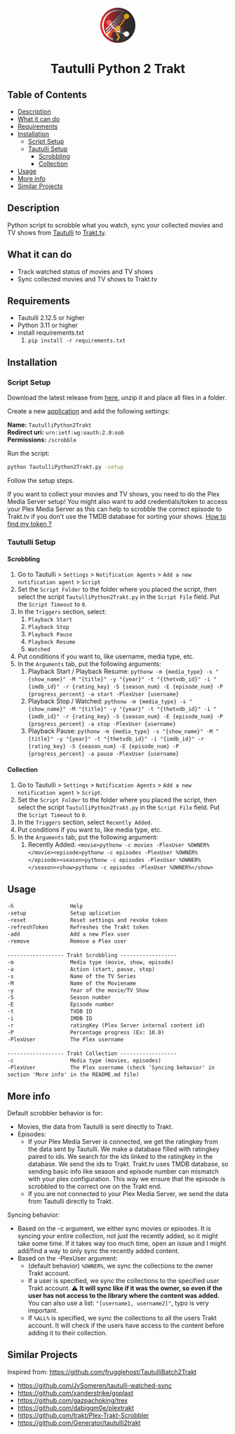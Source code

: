 <p align="center">
  <a href="https://github.com/TheGeeKing/TautulliPython2Trakt">
    <img src="image.png" alt="TautulliPython2Trakt's logo" width="80" height="80">
  </a>
  <h1 align="center">Tautulli Python 2 Trakt</h1>
</p>

## Table of Contents <!-- omit from toc -->

- [Description](#description)
- [What it can do](#what-it-can-do)
- [Requirements](#requirements)
- [Installation](#installation)
  - [Script Setup](#script-setup)
  - [Tautulli Setup](#tautulli-setup)
    - [Scrobbling](#scrobbling)
    - [Collection](#collection)
- [Usage](#usage)
- [More info](#more-info)
- [Similar Projects](#similar-projects)

## Description

Python script to scrobble what you watch, sync your collected movies and TV shows from [Tautulli](https://github.com/Tautulli/Tautulli) to [Trakt.tv](https://trakt.tv/).

## What it can do

- Track watched status of movies and TV shows
- Sync collected movies and TV shows to Trakt.tv

## Requirements

- Tautulli 2.12.5 or higher
- Python 3.11 or higher
- install requirements.txt
  1. `pip install -r requirements.txt`

## Installation

### Script Setup

Download the latest release from [here](https://github.com/TheGeeKing/TautulliPython2Trakt/releases), unzip it and place all files in a folder.

Create a new [application](https://trakt.tv/oauth/applications) and add the following settings:

**Name:** `TautulliPython2Trakt` \
**Redirect uri:** `urn:ietf:wg:oauth:2.0:oob` \
**Permissions:** `/scrobble`

Run the script:

```bash
python TautulliPython2Trakt.py -setup
```

Follow the setup steps.

If you want to collect your movies and TV shows, you need to do the Plex Media Server setup! You might also want to add credentials/token to access your Plex Media Server as this can help to scrobble the correct episode to Trakt.tv if you don't use the TMDB database for sorting your shows. [How to find my token ?](https://support.plex.tv/articles/204059436-finding-an-authentication-token-x-plex-token/)

### Tautulli Setup

#### Scrobbling

1. Go to Tautulli > `Settings` > `Notification Agents` > `Add a new notification agent` > `Script`
2. Set the `Script Folder` to the folder where you placed the script, then select the script `TautulliPython2Trakt.py` in the `Script File` field. Put the `Script Timeout` to `0`.
3. In the `Triggers` section, select:
   1. `Playback Start`
   2. `Playback Stop`
   3. `Playback Pause`
   4. `Playback Resume`
   5. `Watched`
4. Put conditions if you want to, like username, media type, etc.
5. In the `Arguments` tab, put the following arguments:
   1. Playback Start / Playback Resume: `pythonw -m {media_type} -s "{show_name}" -M "{title}" -y "{year}" -t "{thetvdb_id}" -i "{imdb_id}" -r {rating_key} -S {season_num} -E {episode_num} -P {progress_percent} -a start -PlexUser {username}`
   2. Playback Stop / Watched: `pythonw -m {media_type} -s "{show_name}" -M "{title}" -y "{year}" -t "{thetvdb_id}" -i "{imdb_id}" -r {rating_key} -S {season_num} -E {episode_num} -P {progress_percent} -a stop -PlexUser {username}`
   3. Playback Pause: `pythonw -m {media_type} -s "{show_name}" -M "{title}" -y "{year}" -t "{thetvdb_id}" -i "{imdb_id}" -r {rating_key} -S {season_num} -E {episode_num} -P {progress_percent} -a pause -PlexUser {username}`

#### Collection

1. Go to Tautulli > `Settings` > `Notification Agents` > `Add a new notification agent` > `Script`.
2. Set the `Script Folder` to the folder where you placed the script, then select the script `TautulliPython2Trakt.py` in the `Script File` field. Put the `Script Timeout` to `0`.
3. In the `Triggers` section, select `Recently Added`.
4. Put conditions if you want to, like media type, etc.
5. In the `Arguments` tab, put the following argument:
   1. Recently Added: `<movie>pythonw -c movies -PlexUser %OWNER%</movie><episode>pythonw -c episodes -PlexUser %OWNER%</episode><season>pythonw -c episodes -PlexUser %OWNER%</season><show>pythonw -c episodes -PlexUser %OWNER%</show>`

## Usage

```
-h                  Help
-setup              Setup aplication
-reset              Reset settings and revoke token
-refreshToken       Refreshes the Trakt token
-add                Add a new Plex user
-remove             Remove a Plex user

------------------ Trakt Scrobbling ------------------
-m                  Media type (movie, show, episode)
-a                  Action (start, pause, stop)
-s                  Name of the TV Series
-M                  Name of the Moviename
-y                  Year of the movie/TV Show
-S                  Season number
-E                  Episode number
-t                  TVDB ID
-i                  IMDB ID
-r                  ratingKey (Plex Server internal content id)
-P                  Percentage progress (Ex: 10.0)
-PlexUser           The Plex username

------------------ Trakt Collection ------------------
-c                  Media type (movies, episodes)
-PlexUser           The Plex username (check 'Syncing behavior' in section 'More info' in the README.md file)
```

## More info

Default scrobbler behavior is for:

- Movies, the data from Tautulli is sent directly to Trakt.
- Episodes:
  - If your Plex Media Server is connected, we get the ratingkey from the data sent by Tautulli. We make a database filled with ratingkey paired to ids. We search for the ids linked to the ratingkey in the database. We send the ids to Trakt. Trakt.tv uses TMDB database, so sending basic info like season and episode number can mismatch with your plex configuration. This way we ensure that the episode is scrobbled to the correct one on the Trakt end.
  - If you are not connected to your Plex Media Server, we send the data from Tautulli directly to Trakt.

Syncing behavior:

- Based on the -c argument, we either sync movies or episodes. It is syncing your entire collection, not just the recently added, so it might take some time. If it takes way too much time, open an issue and I might add/find a way to only sync the recently added content.
- Based on the -PlexUser argument:
  - (default behavior) `%OWNER%`, we sync the collections to the owner Trakt account.
  - If a user is specified, we sync the collections to the specified user Trakt account. ⚠️ **It will sync like if it was the owner, so even if the user has not access to the library where the content was added.** You can also use a list: `"[username1, username2]"`, typo is very important.
  - If `%ALL%` is specified, we sync the collections to all the users Trakt account. It will check if the users have access to the content before adding it to their collection.

## Similar Projects

Inspired from: https://github.com/frugglehost/TautulliBatch2Trakt

- https://github.com/JvSomeren/tautulli-watched-sync
- https://github.com/xanderstrike/goplaxt
- https://github.com/gazpachoking/trex
- https://github.com/dabiggm0e/plextrakt
- https://github.com/trakt/Plex-Trakt-Scrobbler
- https://github.com/Generator/tautulli2trakt
